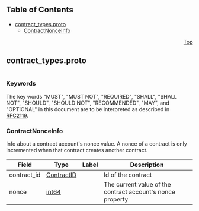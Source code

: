## Table of Contents

- [contract_types.proto](#contract_types-proto)
    - [ContractNonceInfo](#proto-ContractNonceInfo)
  



<a name="contract_types-proto"></a>
<p align="right"><a href="#top">Top</a></p>

## contract_types.proto
#

### Keywords
The key words "MUST", "MUST NOT", "REQUIRED", "SHALL", "SHALL NOT",
"SHOULD", "SHOULD NOT", "RECOMMENDED", "MAY", and "OPTIONAL" in this
document are to be interpreted as described in [RFC2119](https://www.ietf.org/rfc/rfc2119).


<a name="proto-ContractNonceInfo"></a>

### ContractNonceInfo
Info about a contract account's nonce value.
A nonce of a contract is only incremented when that contract creates another contract.


| Field | Type | Label | Description |
| ----- | ---- | ----- | ----------- |
| contract_id | [ContractID](#proto-ContractID) |  | Id of the contract |
| nonce | [int64](#int64) |  | The current value of the contract account's nonce property |





 <!-- end messages -->

 <!-- end enums -->

 <!-- end HasExtensions -->

 <!-- end services -->


